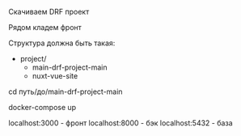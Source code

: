 Скачиваем DRF проект

Рядом кладем фронт

Структура должна быть такая:

- project/
  - main-drf-project-main
  - nuxt-vue-site
  
cd путь/до/main-drf-project-main

docker-compose up

localhost:3000 - фронт
localhost:8000 - бэк
localhost:5432 - база
